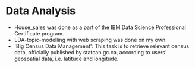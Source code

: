 # Data Analysis
- House_sales was done as a part of the IBM Data Science Professional Certificate program.
- LDA-topic-modelling with web scraping was done on my own.
- 'Big Census Data Management': This task is to retrieve relevant census data, officially published by statcan.gc.ca, according to users' geospatial data, i.e. latitude and longitude.
